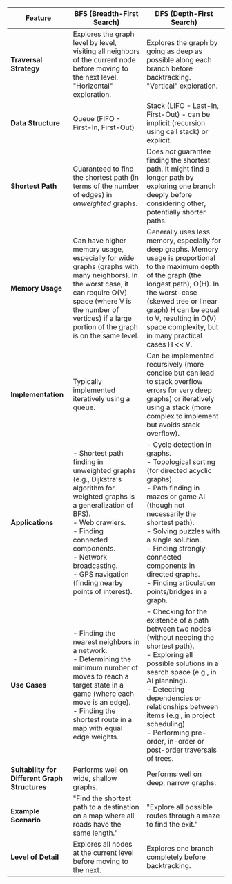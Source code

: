 | Feature             | BFS (Breadth-First Search)                                                                                                                                                                                                                                                                                                                               | DFS (Depth-First Search)                                                                                                                                                                                                                                                                                                                                                             |
|----------------------|--------------------------------------------------------------------------------------------------------------------------------------------------------------------------------------------------------------------------------------------------------------------------------------------------------------------------------------------------------------|------------------------------------------------------------------------------------------------------------------------------------------------------------------------------------------------------------------------------------------------------------------------------------------------------------------------------------------------------------------------------------------|
| **Traversal Strategy** | Explores the graph level by level, visiting all neighbors of the current node before moving to the next level. "Horizontal" exploration.                                                                                                                                                                                                                       | Explores the graph by going as deep as possible along each branch before backtracking. "Vertical" exploration.                                                                                                                                                                                                                                                                                       |
| **Data Structure**   | Queue (FIFO - First-In, First-Out)                                                                                                                                                                                                                                                                                                                      | Stack (LIFO - Last-In, First-Out) - can be implicit (recursion using call stack) or explicit.                                                                                                                                                                                                                                                                                        |
| **Shortest Path**    | Guaranteed to find the shortest path (in terms of the number of edges) in *unweighted* graphs.                                                                                                                                                                                                                                                               | Does *not* guarantee finding the shortest path. It might find a longer path by exploring one branch deeply before considering other, potentially shorter paths.                                                                                                                                                                                                                            |
| **Memory Usage**      | Can have higher memory usage, especially for wide graphs (graphs with many neighbors). In the worst case, it can require O(V) space (where V is the number of vertices) if a large portion of the graph is on the same level.                                                                                                                                    | Generally uses less memory, especially for deep graphs. Memory usage is proportional to the maximum depth of the graph (the longest path), O(H). In the worst-case (skewed tree or linear graph) H can be equal to V, resulting in O(V) space complexity, but in many practical cases H << V.                                                                                                |
| **Implementation**   | Typically implemented iteratively using a queue.                                                                                                                                                                                                                                                                                                            | Can be implemented recursively (more concise but can lead to stack overflow errors for very deep graphs) or iteratively using a stack (more complex to implement but avoids stack overflow).                                                                                                                                                                                          |
| **Applications**     | - Shortest path finding in unweighted graphs (e.g., Dijkstra's algorithm for weighted graphs is a generalization of BFS).<br>- Web crawlers.<br>- Finding connected components.<br>- Network broadcasting.<br>- GPS navigation (finding nearby points of interest). | - Cycle detection in graphs.<br>- Topological sorting (for directed acyclic graphs).<br>- Path finding in mazes or game AI (though not necessarily the shortest path).<br>- Solving puzzles with a single solution.<br>- Finding strongly connected components in directed graphs.<br>- Finding articulation points/bridges in a graph. |
| **Use Cases**        | - Finding the nearest neighbors in a network.<br>- Determining the minimum number of moves to reach a target state in a game (where each move is an edge).<br>- Finding the shortest route in a map with equal edge weights.                                                                                                                                   | - Checking for the existence of a path between two nodes (without needing the shortest path).<br>- Exploring all possible solutions in a search space (e.g., in AI planning).<br>- Detecting dependencies or relationships between items (e.g., in project scheduling).<br>- Performing pre-order, in-order or post-order traversals of trees. |
| **Suitability for Different Graph Structures** | Performs well on wide, shallow graphs.                                                                                                                                                                                                                                                                                          | Performs well on deep, narrow graphs.                                                                                                                                                                                                                                                                                                                                             |
| **Example Scenario**  | "Find the shortest path to a destination on a map where all roads have the same length."                                                                                                                                                                                                                                                                   | "Explore all possible routes through a maze to find the exit."                                                                                                                                                                                                                                                                                                                      |
| **Level of Detail** | Explores all nodes at the current level before moving to the next.                                                                                                                                                                                                                                                                                        | Explores one branch completely before backtracking.                                                                                                                                                                                                                                                                                                                                  |